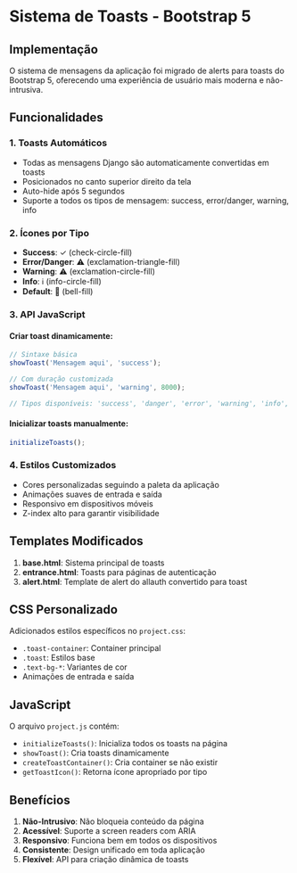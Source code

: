 # Sistema de Toasts - Bootstrap 5

## Implementação

O sistema de mensagens da aplicação foi migrado de alerts para toasts do Bootstrap 5, oferecendo uma experiência de usuário mais moderna e não-intrusiva.

## Funcionalidades

### 1. Toasts Automáticos
- Todas as mensagens Django são automaticamente convertidas em toasts
- Posicionados no canto superior direito da tela
- Auto-hide após 5 segundos
- Suporte a todos os tipos de mensagem: success, error/danger, warning, info

### 2. Ícones por Tipo
- **Success**: ✓ (check-circle-fill)
- **Error/Danger**: ⚠️ (exclamation-triangle-fill)
- **Warning**: ⚠️ (exclamation-circle-fill)
- **Info**: ℹ️ (info-circle-fill)
- **Default**: 🔔 (bell-fill)

### 3. API JavaScript

#### Criar toast dinamicamente:
```javascript
// Sintaxe básica
showToast('Mensagem aqui', 'success');

// Com duração customizada
showToast('Mensagem aqui', 'warning', 8000);

// Tipos disponíveis: 'success', 'danger', 'error', 'warning', 'info', 'primary'
```

#### Inicializar toasts manualmente:
```javascript
initializeToasts();
```

### 4. Estilos Customizados
- Cores personalizadas seguindo a paleta da aplicação
- Animações suaves de entrada e saída
- Responsivo em dispositivos móveis
- Z-index alto para garantir visibilidade

## Templates Modificados

1. **base.html**: Sistema principal de toasts
2. **entrance.html**: Toasts para páginas de autenticação
3. **alert.html**: Template de alert do allauth convertido para toast

## CSS Personalizado

Adicionados estilos específicos no `project.css`:
- `.toast-container`: Container principal
- `.toast`: Estilos base
- `.text-bg-*`: Variantes de cor
- Animações de entrada e saída

## JavaScript

O arquivo `project.js` contém:
- `initializeToasts()`: Inicializa todos os toasts na página
- `showToast()`: Cria toasts dinamicamente
- `createToastContainer()`: Cria container se não existir
- `getToastIcon()`: Retorna ícone apropriado por tipo

## Benefícios

1. **Não-Intrusivo**: Não bloqueia conteúdo da página
2. **Acessível**: Suporte a screen readers com ARIA
3. **Responsivo**: Funciona bem em todos os dispositivos
4. **Consistente**: Design unificado em toda aplicação
5. **Flexível**: API para criação dinâmica de toasts
